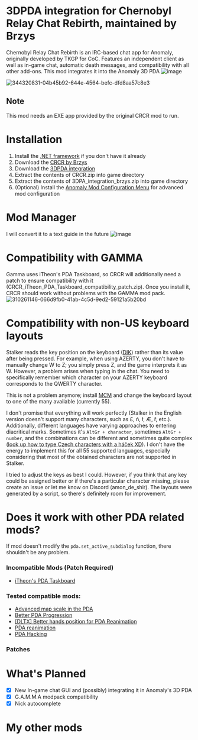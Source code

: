 # 3DPDA integration for Chernobyl Relay Chat Rebirth, maintained by Brzys
 Chernobyl Relay Chat Rebirth is an IRC-based chat app for Anomaly, originally developed by TKGP for CoC. Features an independent client as well as in-game chat, automatic death messages, and compatibility with all other add-ons.
 This mod integrates it into the Anomaly 3D PDA
![image](https://github.com/user-attachments/assets/cafbb53f-d92d-46a2-9971-b48194f3a03d)

![344320831-04b45b92-644e-4564-befc-dfd8aa57c8e3](https://github.com/user-attachments/assets/677e4de1-1713-43e4-b51f-fc65c104aa06)

## Note
This mod needs an EXE app provided by the original CRCR mod to run.

# Installation
1. Install the [.NET framework](https://www.microsoft.com/net/download/framework) if you don't have it already
2. Download the [CRCR by Brzys](https://github.com/8r2y5/Chernobyl-Relay-Chat-Rebirth)
3. Download the [3DPDA integration](https://github.com/Monolith-Innovation-Labs/crcr-3dpda-brzys/releases)
4. Extract the contents of CRCR.zip into  game directory
5. Extract the contents of 3DPA_integration_brzys.zip into  game directory
6. (Optional) Install the [Anomaly Mod Configuration Menu](https://www.moddb.com/mods/stalker-anomaly/addons/anomaly-mod-configuration-menu) for advanced mod configuration

# Mod Manager
I will convert it to a text guide in the future
![image](https://github.com/user-attachments/assets/75fc3c60-2b64-4a1a-972e-f49d7f83f072)


# Compatibility with GAMMA
Gamma uses iTheon's PDA Taskboard, so CRCR will additionally need a patch to ensure compatibility with it (CRCR_iTheon_PDA_Taskboard_compatibility_patch.zip). Once you install it, CRCR should work without problems with the GAMMA mod pack.
 ![310261146-066d9fb0-41ab-4c5d-9ed2-59121a5b20bd](https://github.com/user-attachments/assets/d1471f42-c82e-4554-9bde-b0db762641d2)
# Compatibility with non-US keyboard layouts
Stalker reads the key position on the keyboard ([DIK](https://community.bistudio.com/wiki/DIK_KeyCodes)) rather than its value after being pressed. For example, when using AZERTY, you don't have to manually change W to Z; you simply press Z, and the game interprets it as W. However, a problem arises when typing in the chat. You need to specifically remember which character on your AZERTY keyboard corresponds to the QWERTY character.

This is not a problem anymore; install [MCM](https://www.moddb.com/mods/stalker-anomaly/addons/anomaly-mod-configuration-menu) and change the keyboard layout to one of the many available (currently 55). 

I don't promise that everything will work perfectly (Stalker in the English version doesn't support many characters, such as £, ń, ł, Æ, ř, etc.). Additionally, different languages have varying approaches to entering diacritical marks. Sometimes it's `AltGr + character`, sometimes `AltGr + number`, and the combinations can be different and sometimes quite complex ([look up how to type Czech characters with a háček XD](https://www.czechtime.cz/article/how-to-type-czech-characters-on-keyboard/)). I don't have the energy to implement this for all 55 supported languages, especially considering that most of the obtained characters are not supported in Stalker.

I tried to adjust the keys as best I could. However, if you think that any key could be assigned better or if there's a particular character missing, please create an issue or let me know on Discord (amon_de_shir). The layouts were generated by a script, so there's definitely room for improvement.

# Does it work with other PDA related mods?
If mod doesn't modify the `pda.set_active_subdialog` function, there shouldn't be any problem.

###  Incompatible Mods (Patch Required)
- [iTheon's PDA Taskboard](https://www.moddb.com/mods/stalker-anomaly/addons/itheons-pda-taskboard)

### Tested compatible mods:
- [Advanced map scale in the PDA](https://www.moddb.com/mods/stalker-anomaly/addons/advanced-map-scale-in-the-pda)
- [Better PDA Progression](https://www.moddb.com/mods/stalker-anomaly/addons/better-pda-progression)
- [[DLTX] Better hands position for PDA Reanimation](https://www.moddb.com/mods/stalker-anomaly/addons/dltx-better-hands-position-for-pda-reanimation)
- [PDA reanimation](https://www.moddb.com/mods/stalker-anomaly/addons/pda-reanimation)
- [PDA Hacking](https://www.moddb.com/mods/stalker-anomaly/addons/pda-hacking)

### Patches

# What's Planned  
- [x] New In-game chat GUI and (possibly) integrating it in Anomaly's 3D PDA
- [x] G.A.M.M.A modpack compatibility
- [x] Nick autocomplete

# My other mods
